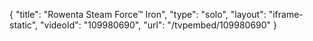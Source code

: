 {
    "title": "Rowenta Steam Force&trade; Iron",
    "type": "solo",
    "layout": "iframe-static",
    "videoId": "109980690",
    "url": "\/tvpembed\/109980690"
}